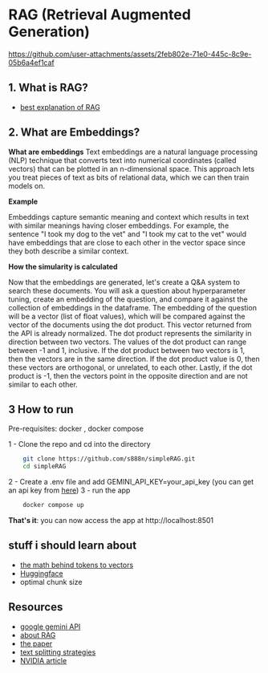 # RAG (Retrieval Augmented Generation)


https://github.com/user-attachments/assets/2feb802e-71e0-445c-8c9e-05b6a4ef1caf


## 1. What is RAG?

- [best explanation of RAG](https://www.youtube.com/watch?v=u47GtXwePms)

## 2. What are Embeddings?

**What are embeddings**
Text embeddings are a natural language processing (NLP) technique that converts text into numerical coordinates (called vectors) that can be plotted in an n-dimensional space. This approach lets you treat pieces of text as bits of relational data, which we can then train models on.

**Example**

Embeddings capture semantic meaning and context which results in text with similar meanings having closer embeddings. For example, the sentence "I took my dog to the vet" and "I took my cat to the vet" would have embeddings that are close to each other in the vector space since they both describe a similar context.

**How the simularity is calculated**

Now that the embeddings are generated, let's create a Q&A system to search these documents. You will ask a question about hyperparameter tuning, create an embedding of the question, and compare it against the collection of embeddings in the dataframe.
The embedding of the question will be a vector (list of float values), which will be compared against the vector of the documents using the dot product. This vector returned from the API is already normalized. The dot product represents the similarity in direction between two vectors.
The values of the dot product can range between -1 and 1, inclusive. If the dot product between two vectors is 1, then the vectors are in the same direction. If the dot product value is 0, then these vectors are orthogonal, or unrelated, to each other. Lastly, if the dot product is -1, then the vectors point in the opposite direction and are not similar to each other.

## 3 How to run
Pre-requisites: docker , docker compose

1 - Clone the repo and cd into the directory
```bash 
    git clone https://github.com/s888n/simpleRAG.git
    cd simpleRAG
```

2 - Create a .env file and add GEMINI_API_KEY=your_api_key (you can get an api key from [here](https://aistudio.google.com/app/apikeys))
3 - run the app
```bash
    docker compose up
```
**That's it**: you can now access the app at http://localhost:8501


## stuff i should learn about

- [the math behind tokens to vectors](https://medium.com/@amallya0523/how-an-llm-understands-input-the-math-under-the-hood-114ac69f96c6)
- [Huggingface](https://huggingface.co/docs)
- optimal chunk size

## Resources

- [google gemini API](https://ai.google.dev/gemini-api/docs)
- [about RAG](https://arxiv.org/abs/2005.11401)
- [the paper](https://arxiv.org/pdf/2005.11401)
- [text splitting strategies](https://github.com/FullStackRetrieval-com/RetrievalTutorials/blob/main/tutorials/LevelsOfTextSplitting/5_Levels_Of_Text_Splitting.ipynb)
- [NVIDIA article](https://blogs.nvidia.com/blog/what-is-retrieval-augmented-generation)

